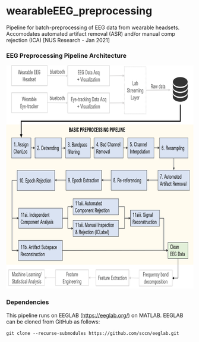 # wearableEEG_preprocessing
Pipeline for batch-preprocessing of EEG data from wearable headsets. Accomodates automated artifact removal (ASR) and/or manual comp rejection (ICA) [NUS Research - Jan 2021]

### EEG Preprocessing Pipeline Architecture

<img src="https://github.com/manuelseet/wearableEEG_preprocessing/blob/main/preprocessing.png" alt="pipeline" height = 600/>


### Dependencies
This pipeline runs on EEGLAB (https://eeglab.org/) on MATLAB. EEGLAB can be cloned from GitHub as follows:
```
git clone --recurse-submodules https://github.com/sccn/eeglab.git
 ```
 


